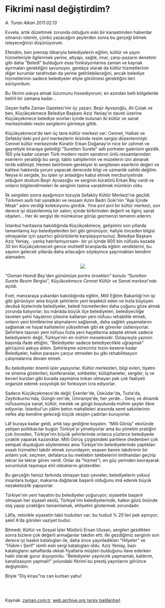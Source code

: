 # Fikrimi nasıl değiştirdim?

*A. Turan Alkan 2011.02.13*

<td class="columnist-detail">
<p>Evvela, artık düzeltmek zorunda olduğum eski bir kanaatimden haberdar olmanızı isterim, çünkü yazacağım şeylerden sonra bu gerçeği bilmek isteyeceğinizi düşünüyorum.</p>
<p>
<div id="haberMetinDiv">
<p>Efendim, ben prensip itibarıyla belediyelerin eğitim, kültür ve yayın hizmetleriyle ilgilenmek yerine, altyapı, sağlık, imar, çarşı-pazarın denetimi gibi daha "Beledî" bulduğum esas fonksiyonlarına zaman ve kaynak ayırmaları gerektiğini savunuyor, gerekçe olarak da kültür hizmetlerinin diğer kurumlar tarafından da yerine getirilebileceğini, ancak belediye hizmetlerinin sadece belediyeler eliyle görülmesi gerektiğini ileri sürüyordum.
<p>Bu fikrimi askıya almak lüzumunu hissediyorum; en azından belli bölgelerde belirli bir zamana kadar...
<p>Geçen hafta Zaman Gazetesi'nin üç yazarı; Beşir Ayvazoğlu, Ali Çolak ve ben, Küçükçekmece Belediye Başkanı Aziz Yeniay'ın daveti üzerine Küçükçekmece belediye sınırları içinde bulunan iki kültür ve sanat merkezindeki resim sergilerini görmeye gittik.
<p>Küçükçekmece'de tam üç tane kültür merkezi var: Cennet, Halkalı ve Sefaköy'deki pırıl pırıl merkezlerin ikisinde resim sergisi düzenlenmişti. Cennet kültür merkezinde Küratör Erkan Doğanay'ın nice bir zahmet ve gayretiyle biraraya getirdiği "Suretten Surete" adlı portreler galerisini gezdik. 160 yıla kadar uzanan Türk modern resim sanatının ünlü ressamlarından eserlerin yeraldığı bu sergi, tablo sahiplerinin ve müzelerin izni alınarak tertib edilmişti. Hemen belirtmem gerekiyor ki sergilenen eserlerin değeri ve kalitesi hakkında yorum yapacak derecede bilgi ve uzmanlık sahibi değilim. Neyse ki sergide, bu işten iyi anladığını kabul etmek mecburiyetinde olduğum dostum Beşir Ayvazoğlu ve serginin küratörü Erkan Bey vardı ve onların bilgilendirmeleri ile serginin tadına varabilmek mümkün oldu.
<p>İlk sergiden sonra ayağımızın tozuyla Sefaköy Kültür Merkezi'ne geçildi. Türkmen asıllı hat sanatkârı ve ressam Azim Bedri Goki'nin "Aşk İçinde Meşk" adını verdiği koleksiyonu gördük. Yine pırıl pırıl bir kültür merkezi, son derece iyi düzenlenmiş bir salon; içinde birbirinden değerli ve ilginç sanat objeleri... Her iki sergiyi de mümkünse görüp gezmenizi temenni ederim.
<p>İstanbul haritasına bakıldığında Küçükçekmece, gelişimini son yıllarda tamamlamış kıyı belediyelerden biri gibi görünüyor; haliyle önceden bilgisi olmayanlar için şaşırtıcı görüntülerle karşılaşıyorsunuz. Belediye Başkanı Aziz Yeniay, -yanlış hatırlamıyorsam- bir yıl içinde 800 bin nüfuslu kazada 30 bin Küçükçekmeceli gence muhtelif branşlarda eğitim verdiklerini, bu sayının gelecek yıllarda daha artacağını söyleyince şaşırmaktan kendimi alamadım.
<p><p align="center"><img src="http://web.archive.org/web/20110425003001im_/http://medya.zaman.com.tr/2011/02/13/alkan.jpg"/>
<p><i>"Osman Hamdi Bey'den günümüze portre örnekleri" konulu "Suretten Surete Resim Rergisi", Küçükcekmece Cennet Kültür ve Sanat merkezi'nde açıldı.</i>
<p>Evet, manzaraya yukardan bakıldığında eğitim, Milli Eğitim Bakanlığı'nın işi gibi görünüyor ama büyük şehirlerin yeni teşekkül eden ve hızla büyüyen devâsâ ilçelerinde belediyeler, beledi hizmetlerden daha çoğunu göze almak zorunda kalıyorlar; bu mânâda büyük ilçe belediyeleri, belediyeciliğe ilaveten şehir hayatının çilesine katlanan yeni nüfusu rehabilite etmek, onların yeni kimliklerine alışmalarını sağlamak, daha sağlıklı yaşamalarını sağlamak ve hayat kalitelerini yükseltmek gibi ek görevler üstleniyorlar. Şehirlere taşınan yeni nüfusu hızla yeni hayatlarına adapte etmek sadece belediyelerin değil, Türkiye'nin en mühim meselesidir. Dolayısıyla yazının başında ifade ettiğim, "Belediyeler sadece belediyecilikle uğraşmalı" görüşünü askıya aldım. Şehirleşme sürecimiz hızını kesene kadar Belediyeler, halkın parasını çarçur etmeden bu gibi rehabilitasyon çalışmalarına devam etmeli.
<p>Bu belediyeler önemli işler yapıyorlar. Kültür merkezleri, bilgi evleri, tiyatro ve sinema gösterileri, konferanslar, sohbetler, kütüphaneler, sergiler, iş ve beceri kursları gibi burada saymama imkan olmayan pek çok faaliyeti organize ederek sosyolojik bir fonksiyon icra ediyorlar.
<p>Sadece Küçükçekmece'de değil; Esenler'de, Üsküdar'da, Tuzla'da, Zeytinburnu'nda, Güngö-ren'de, Ümraniye'de, her yerde... Genç ve dinamik nüfusumuza sanat, kültür, meslek ve görgü boyutunda mühim şeyler ilâve ediyorlar. İstanbul'un zâlim beton mahalleleri arasında semt sakinlerinin nefes alıp kendine geleceği küçük oksijen çadırları kuruyorlar.
<p> Lâf buraya kadar geldi, artık taşı gediğine koyalım. "Milli Görüş" ekolünde yetişen politikacılar bugün Türkiye'yi yönetiyorlar ama bu yönetim pratiğini çok önceden, Türkiye'nin büyük şehirlerinde onlarca yüzlerce belediyede çıraklık yaparak kazandılar. Milli Görüş çizgisindeki partilere ötedenberi çok sempati duyduğum söylenemez ama Türkiye'nin belediyelerinde yaptıkları esaslı hizmetleri takdir etmek zorundayım; esasen benim takdirimin bir anlamı yok; seçmen, defalarca bu mektebin talebelerini imtihandan geçirip tekrar be tekrar görev verdi. Onlar da "hizmet"i, en güç yerinden kavrayarak sorumluluk taşımaya ehil olduklarını gösterdiler.
<p>Bu gerçeğin henüz farkında olmayan bazı çevreler, belediyelerin yoksul insanlara bulgur, makarna dağıtarak başarılı olduğunu imâ ederek büyük nezaketsizlik yapıyorlar.
<p>Türkiye'nin yeni hayatını bu belediyeler yoğuruyor; siyasette başarılı olmayan her siyaset ekolü, Türkiye'nin belediyelerinde, halkın gözü önünde staj yapıp çıraklığını tamamlamak, ehliyetini göstermek zorundadır.
<p>Lâfla, retorikle siyasetin tabii hudutları var; bu hudud % 25'leri pek aşmıyor; şekil A'da görülen vaziyet budur.
<p>Bitmedi; Kültür ve Sosyal İşler Müdürü Ersan Ulusan, sergileri gezdikten sonra bizlere çok değerli armağanlar takdim etti; ilki gezdiğimiz serginin son derece iyi baskılı katalogları ile, daha önce yayınladıkları "Hilyeler" ve "Hükm-i Şerif" isimli eski sergi katalogları oldu. Aziz Yeniay, bazı katalogların sahaflarda okkalı fiyatlarla müşteri bulduğunu ilave ederken haklı olarak gurur duyuyordu. "Belediyeler yayıncılık yapmamalı, kaldırım, kanalizasyon yapmalı!" yolundaki fikrimi bu prestij yayınlarını görünce değiştirdim.
<p>Böyle "Diş kirası"na can kurban yahu! </p></p></p></p></p></p></p></p></p></p></p></p></p></p></p></p></p></p></div>
</p>


<p><br>
		 </br></p></td>

Kaynak: [zaman.com.tr](http://zaman.com.tr/yazar.do?yazino=1092652), [web.archive.org (arşiv bağlantısı)](http://web.archive.org/web/20110425003001/http://zaman.com.tr:80/yazar.do?yazino=1092652)
